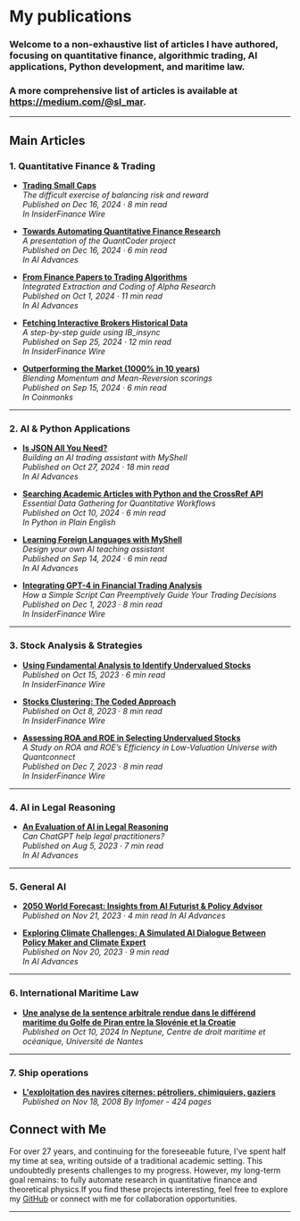 # My publications

### Welcome to a non-exhaustive list of articles I have authored, focusing on **quantitative finance**, **algorithmic trading**, **AI applications**, **Python development**, and maritime law. 
### A more comprehensive list of articles is available at https://medium.com/@sl_mar.
---

## **Main Articles**

### **1. Quantitative Finance & Trading**
- [**Trading Small Caps**](https://medium.com/insiderfinance/trading-small-caps-6dc50edf10a8)  
  *The difficult exercise of balancing risk and reward*  
  *Published on Dec 16, 2024 · 8 min read*  
  *In InsiderFinance Wire*

- [**Towards Automating Quantitative Finance Research**](https://medium.com/ai-advances/towards-automating-quantitative-finance-research-c868a2a6477e)  
  *A presentation of the QuantCoder project*  
  *Published on Dec 16, 2024 · 6 min read*  
  *In AI Advances*

- [**From Finance Papers to Trading Algorithms**](https://medium.com/ai-advances/from-finance-papers-to-trading-algorithms-an-automated-approach-ccd2180ee306)  
  *Integrated Extraction and Coding of Alpha Research*  
  *Published on Oct 1, 2024 · 11 min read*  
  *In AI Advances*

- [**Fetching Interactive Brokers Historical Data**](https://medium.com/insiderfinance/fetching-interactive-brokers-historical-data-5c11d9d5d2f3)  
  *A step-by-step guide using IB_insync*  
  *Published on Sep 25, 2024 · 12 min read*  
  *In InsiderFinance Wire*

- [**Outperforming the Market (1000% in 10 years)**](https://medium.com/coinmonks/how-to-outperform-the-market-fe151b944c77)  
  *Blending Momentum and Mean-Reversion scorings*  
  *Published on Sep 15, 2024 · 6 min read*  
  *In Coinmonks*

---

### **2. AI & Python Applications**
- [**Is JSON All You Need?**](https://medium.com/ai-advances/is-json-all-you-need-8164882fd9ce)  
  *Building an AI trading assistant with MyShell*  
  *Published on Oct 27, 2024 · 18 min read*  
  *In AI Advances*

- [**Searching Academic Articles with Python and the CrossRef API**](https://medium.com/python-in-plain-english/searching-academic-articles-with-python-and-the-crossref-api-8dade94ed41b)  
  *Essential Data Gathering for Quantitative Workflows*  
  *Published on Oct 10, 2024 · 6 min read*  
  *In Python in Plain English*

- [**Learning Foreign Languages with MyShell**](https://medium.com/ai-advances/learning-foreign-languages-with-myshell-80093af71b14)  
  *Design your own AI teaching assistant*  
  *Published on Sep 14, 2024 · 6 min read*  
  *In AI Advances*

- [**Integrating GPT-4 in Financial Trading Analysis**](https://medium.com/insiderfinance/integrating-gpt-4-in-financial-trading-analysis-a-python-example-a0ea0c9a4fb4)  
  *How a Simple Script Can Preemptively Guide Your Trading Decisions*  
  *Published on Dec 1, 2023 · 8 min read*  
  *In InsiderFinance Wire*

---

### **3. Stock Analysis & Strategies**
- [**Using Fundamental Analysis to Identify Undervalued Stocks**](https://medium.com/insiderfinance/using-fundamental-analysis-to-identify-undervalued-stocks-86c360b6065f)  
  *Published on Oct 15, 2023 · 6 min read*  
  *In InsiderFinance Wire*

- [**Stocks Clustering: The Coded Approach**](https://medium.com/insiderfinance/back-to-stocks-clustering-the-coded-approach-353e2f1cb943)  
  *Published on Oct 8, 2023 · 8 min read*  
  *In InsiderFinance Wire*

- [**Assessing ROA and ROE in Selecting Undervalued Stocks**](https://medium.com/insiderfinance/assessing-roa-and-roe-in-selecting-undervalued-stocks-cee518ccd25d)  
  *A Study on ROA and ROE’s Efficiency in Low-Valuation Universe with Quantconnect*  
  *Published on Dec 7, 2023 · 8 min read*  
  *In InsiderFinance Wire*

---

### **4. AI in Legal Reasoning**
- [**An Evaluation of AI in Legal Reasoning**](https://medium.com/ai-advances/an-evaluation-of-ai-in-legal-reasoning-836def52d4a)  
  *Can ChatGPT help legal practitioners?*  
  *Published on Aug 5, 2023 · 7 min read*  
  *In AI Advances*

---

### **5. General AI**
- [**2050 World Forecast: Insights from AI Futurist & Policy Advisor**](https://medium.com/@sl_mar/2050-world-forecast-insights-from-ai-futurist-policy-advisor-da1f6286e8ca)  
  *Published on Nov 21, 2023 · 4 min read*
  *In AI Advances*
  
- [**Exploring Climate Challenges: A Simulated AI Dialogue Between Policy Maker and Climate Expert**](https://medium.com/ai-advances/exploring-climate-challenges-a-simulated-ai-dialogue-between-policy-maker-and-climate-expert-2cbdb78ec833)  
  *Published on Nov 20, 2023 · 9 min read*  
  *In AI Advances*

---
### **6. International Maritime Law**
- [**Une analyse de la sentence arbitrale rendue dans le
différend maritime du Golfe de Piran entre la Slovénie
et la Croatie**](https://scanr.enseignementsup-recherche.gouv.fr/publications/halhal-04721151)  
  *Published on Oct 10, 2024*
  *In Neptune, Centre de droit maritime et océanique, Université de Nantes*

---
### **7. Ship operations**
- [**L'exploitation des navires citernes: pétroliers, chimiquiers, gaziers**](https://archive.org/details/lexploitationdes0000laig)  
  *Published on Nov 18, 2008*
  *By Infomer - 424 pages*




## **Connect with Me**
For over 27 years, and continuing for the foreseeable future, I've spent half my time at sea, writing outside of a traditional academic setting. This undoubtedly presents challenges to my progress. However, my long-term goal remains: to fully automate research in quantitative finance and theoretical physics.If you find these projects interesting, feel free to explore my [GitHub](https://github.com/SL-Mar) or connect with me for collaboration opportunities.

---


